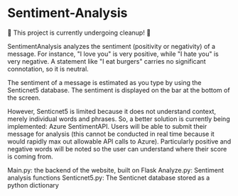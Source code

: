 # Sentiment-Analysis
🔨 This project is currently undergoing cleanup! 📏

SentimentAnalysis analyzes the sentiment (positivity or negativity) of a message. For instance, "I love you" is very positive, while "I hate you" is very negative. A statement like "I eat burgers" carries no significant connotation, so it is neutral.

The sentiment of a message is estimated as you type by using the Senticnet5 database. The sentiment is displayed on the bar at the bottom of the screen.

However, Senticnet5 is limited because it does not understand context, merely individual words and phrases. So, a better solution is currently being implemented: Azure SentimentAPI. Users will be able to submit their message for analysis (this cannot be conducted in real time because it would rapidly max out allowable API calls to Azure). Particularly positive and negative words will be noted so the user can understand where their score is coming from.

Main.py: the backend of the website, built on Flask
Analyze.py: Sentiment analysis functions
Senticnet5.py: The Senticnet database stored as a python dictionary
